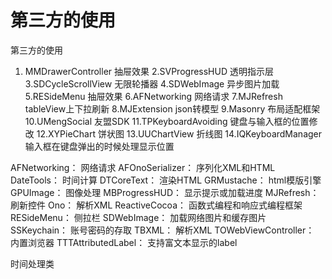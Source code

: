 # 第三方的使用

第三方的使用

1. MMDrawerController  抽屉效果
  2.SVProgressHUD  透明指示层
  3.SDCycleScrollView 无限轮播器
  4.SDWebImage 异步图片加载
  5.RESideMenu 抽屉效果
  6.AFNetworking 网络请求
  7.MJRefresh tableView上下拉刷新
  8.MJExtension json转模型
  9.Masonry 布局适配框架
  10.UMengSocial 友盟SDK
  11.TPKeyboardAvoiding 键盘与输入框的位置修改
  12.XYPieChart 饼状图
  13.UUChartView 折线图
  14.IQKeyboardManager 输入框在键盘弹出的时候处理显示位置

AFNetworking： 网络请求
AFOnoSerializer： 序列化XML和HTML
DateTools： 时间计算
DTCoreText： 渲染HTML
GRMustache： html模版引擎
GPUImage： 图像处理
MBProgressHUD： 显示提示或加载进度
MJRefresh： 刷新控件
Ono： 解析XML
ReactiveCocoa： 函数式编程和响应式编程框架
RESideMenu： 侧拉栏
SDWebImage： 加载网络图片和缓存图片
SSKeychain： 账号密码的存取
TBXML： 解析XML
TOWebViewController： 内置浏览器
TTTAttributedLabel： 支持富文本显示的label

时间处理类


